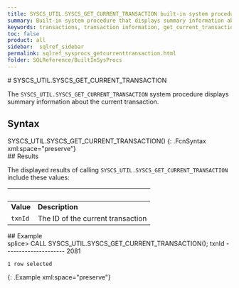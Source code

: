 ```yaml
---
title: SYSCS_UTIL.SYSCS_GET_CURRENT_TRANSACTION built-in system procedure
summary: Built-in system procedure that displays summary information about the current transaction.
keywords: transactions, transaction information, get_current_transaction
toc: false
product: all
sidebar:  sqlref_sidebar
permalink: sqlref_sysprocs_getcurrenttransaction.html
folder: SQLReference/BuiltInSysProcs
---
```

<section>
<div class="TopicContent" data-swiftype-index="true" markdown="1">
# SYSCS_UTIL.SYSCS_GET_CURRENT_TRANSACTION

The `SYSCS_UTIL.SYSCS_GET_CURRENT_TRANSACTION` system procedure displays
summary information about the current transaction.

## Syntax

<div class="fcnWrapperWide" markdown="1">
    SYSCS_UTIL.SYSCS_GET_CURRENT_TRANSACTION()
{: .FcnSyntax xml:space="preserve"}

</div>
## Results

The displayed results of calling
`SYSCS_UTIL.SYSCS_GET_CURRENT_TRANSACTION` include these values:

<table summary=" summary=&quot;Columns in Get_Current_Transactions results display&quot;">
                <col />
                <col />
                <thead>
                    <tr>
                        <th> </th>
                        <th> </th>
                    </tr>
                </thead>
                <tbody>
                    <tr>
                        <td><strong>Value</strong>
                        </td>
                        <td><strong>Description</strong>
                        </td>
                    </tr>
                    <tr>
                        <td><code>txnId</code></td>
                        <td>The ID of the current transaction</td>
                    </tr>
                </tbody>
            </table>
## Example

<div class="preWrapperWide" markdown="1">
    splice> CALL SYSCS_UTIL.SYSCS_GET_CURRENT_TRANSACTION();
    txnId
    ---------------------
    2081
    
    1 row selected
{: .Example xml:space="preserve"}

</div>
</div>
</section>

